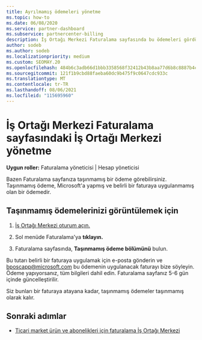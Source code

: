 ```yaml
---
title: Ayrılmamış ödemeleri yönetme
ms.topic: how-to
ms.date: 06/08/2020
ms.service: partner-dashboard
ms.subservice: partnercenter-billing
description: İş Ortağı Merkezi Faturalama sayfasında bu ödemeleri gördüğünüzde, bu İş Ortağı Merkezi öğrenin. Ayrıca bunları faturalarınıza nasıl uygulayacaklarını da öğrenin.
author: sodeb
ms.author: sodeb
ms.localizationpriority: medium
ms.custom: SEOMAY.20
ms.openlocfilehash: 484b6c3adb66d1bbb3358568f32412b43b8aa77d6b8c8887b4c874c2812d233d
ms.sourcegitcommit: 121f1b9cbd88faeba60dc9b475f9c0647cdc933c
ms.translationtype: MT
ms.contentlocale: tr-TR
ms.lasthandoff: 08/06/2021
ms.locfileid: "115695960"
---
```

# <a name="manage-unallocated-payments-on-your-partner-center-billing-page"></a>İş Ortağı Merkezi Faturalama sayfasındaki İş Ortağı Merkezi yönetme

**Uygun roller:** Faturalama yöneticisi | Hesap yöneticisi

Bazen Faturalama sayfanıza taşınmamış bir ödeme görebilirsiniz. Taşınmamış ödeme, Microsoft'a yapmış ve belirli bir faturaya uygulanmamış olan bir ödemedir.

## <a name="to-view-your-unallocated-payments"></a>Taşınmamış ödemelerinizi görüntülemek için

1. [İş Ortağı Merkezi oturum açın.](https://partner.microsoft.com/dashboard/home)

2. Sol menüde Faturalama'ya **tıklayın.**

3. Faturalama sayfasında, **Taşınmamış ödeme bölümünü** bulun. 

Bu tutarı belirli bir faturaya uygulamak için e-posta gönderin ve bposcapp@microsoft.com bu ödemenin uygulanacak faturayı bize söyleyin. Ödeme yapıyorsanız, tüm bilgileri dahil edin. Faturalama sayfanız 5-6 gün içinde güncelleştirilir. 

Siz bunları bir faturaya atayana kadar, taşınmamış ödemeler taşınmamış olarak kalır. 

## <a name="next-steps"></a>Sonraki adımlar

- [Ticari market ürün ve abonelikleri için faturalama İş Ortağı Merkezi](csp-commercial-marketplace-billing.md)